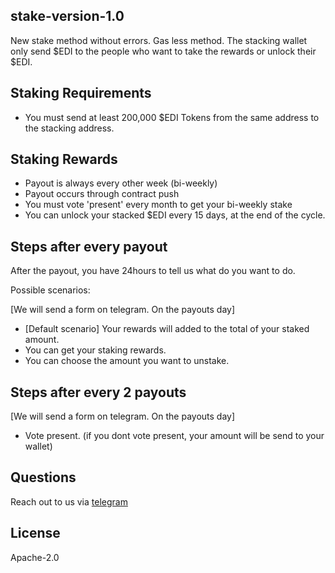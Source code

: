 ## stake-version-1.0
New stake method without errors.
Gas less method. The stacking wallet only send $EDI to the people who want to take the rewards or unlock their $EDI.

## Staking Requirements

- You must send at least 200,000 \$EDI Tokens from the same address to the stacking address.

## Staking Rewards

- Payout is always every other week (bi-weekly)
- Payout occurs through contract push
- You must vote 'present' every month to get your bi-weekly stake
- You can unlock your stacked $EDI every 15 days, at the end of the cycle.

## Steps after every payout
After the payout, you have 24hours to tell us what do you want to do. 

Possible scenarios: 

[We will send a form on telegram. On the payouts day]

- [Default scenario] Your rewards will added to the total of your staked amount.
- You can get your staking rewards.
- You can choose the amount you want to unstake.

## Steps after every 2 payouts

[We will send a form on telegram. On the payouts day]

- Vote present. (if you dont vote present, your amount will be send to your wallet)


## Questions

Reach out to us via [telegram](https://t.me/freighttrust)


## License

Apache-2.0

